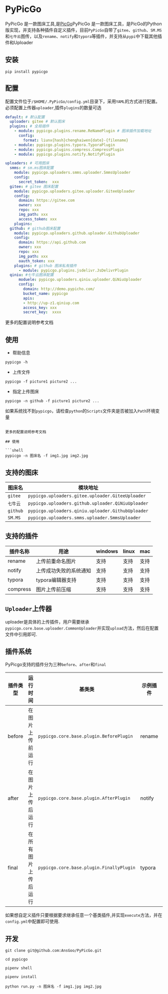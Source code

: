 # PyPicGo

PyPicGo 是一款图床工具,是[PicGo](https://github.com/PicGo/PicGo-Core)PyPicGo 是一款图床工具，是PicGo的Python版实现，并支持各种插件自定义插件，目前`PyPicGo`自带了`gitee`、`github`、`SM.MS`和`七牛云`图传，以及`rename`、`notify`和`typora`等插件，并支持从`pypi`中下载其他插件和Uploader

## 安装

```shell
pip install pypicgo
```

## 配置

配置文件位于`/$HOME/.PyPicGo/config.yml`目录下，采用`YAML`的方式进行配置。必须配置上传器`uploader`,插件`plugins`的数量可选

```yaml
default: # 默认配置
  uploader: gitee # 默认图床
  plugins: # 全局插件
    - module: pypicgo.plugins.rename.ReNamePlugin # 图床插件加载地址
      config:
        format: liunx{hash}chenghaiwen{date}-{filename}
    - module: pypicgo.plugins.typora.TyporaPlugin
    - module: pypicgo.plugins.compress.CompressPlugin
    - module: pypicgo.plugins.notify.NotifyPlugin

uploaders: # 可用图床
  smms: # sm.ms图床配置
    module: pypicgo.uploaders.smms.uploader.SmmsUploader
    config:
      secret_token:  xxx
  gitee: # gitee 图床配置
    module: pypicgo.uploaders.gitee.uploader.GiteeUploader
    config:
      domain: https://gitee.com
      owner: xxx
      repo: xxx
      img_path: xxx
      access_token: xxx
    plugins:
  github: # github图床配置
    module: pypicgo.uploaders.github.uploader.GithubUploader
    config:
      domain: https://api.github.com
      owner: xxx
      repo: xxx
      img_path: xxx
      oauth_token: xxx
    plugins: # github 图床私有插件
      - module: pypicgo.plugins.jsdelivr.JsDelivrPlugin 
  qiniu: #七牛云图床配置
      moduele: pypicgo.uploaders.qiniu.uploader.QiNiuUploader
      config:
        domain: http://demo.pypicho.com/
        bucket_name: pypicgo
        apis:
        - http://up-z1.qiniup.com
        access_key: xxx
        secret_key:  xxxx
```

更多的配置说明参考文档

## 使用

- 帮助信息

```shell
pypicgo -h
```

- 上传文件

```shell
pypicgo -f picture1 picture2 ...
```

- 指定上传图床

```shell
pypicgo -n github -f picture1 picture2 ...
```

如果系统找不到`pypicgo`，请检查`python`的`Scripts`文件夹是否被加入`Path`环境变量


```

更多的配置说明参考文档

## 使用

```shell
pypicgo -n 图床名 -f img1.jpg img2.jpg
```

## 支持的图床

|图床名|模块地址|
|---|--|
| `gitee`|`pypicgo.uploaders.gitee.uploader.GiteeUploader`|
| `七牛云`|`pypicgo.uploaders.github.uploader.QiNiuUploader`|
| `github`|`pypicgo.uploaders.qiniu.uploader.GithubUploader`|
| `SM.MS`|`pypicgo.uploaders.smms.uploader.SmmsUploader`|

## 支持的插件

|插件名称|用途|windows|linux|mac|
|--|--|--|--|--|
|rename|上传前重命名图片|支持|支持|支持|
|notify|上传成功失败的系统通知|支持|支持|支持|
|typora|typora编辑器支持|支持|支持|支持|
|compress|图片上传前压缩|支持|支持|支持|

## `Uploader`上传器

uploader是具体的上传插件，用户需要继承`pypicgo.core.base.uploader.CommonUploader`并实现`upload`方法，然后在配置文件中引用即可.

## 插件系统

PyPicgo支持的插件分为三种`before`、`after`和`final`

|插件类型|运行时间|基类类|示例插件|运行时入参|
|--|--|--|--|--|
|before|在图片上传前运行|`pypicgo.core.base.plugin.BeforePlugin`|rename|File|
|after|在图片上传后运行|`pypicgo.core.base.plugin.AfterPlugin`|notify|Result|
|final|在所有图片上传后运行|`pypicgo.core.base.plugin.FinallyPlugin`|typora|List[Result]|

如果想自定义插件只要根据要求继承任意一个基类插件,并实现`execute`方法，并在`config.yml`中配置即可使用.


## 开发

```shell
git clone git@github.com:AnsGoo/PyPicGo.git

cd pypicgo

pipenv shell

pipenv install

python run.py -n 图床名 -f img1.jpg img2.jpg
```